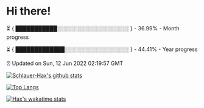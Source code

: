 # Hi there!

⏳ { ███████████░░░░░░░░░░░░░░░░░░░ } - 36.99% - Month progress

⏳ { █████████████░░░░░░░░░░░░░░░░░ } - 44.41% - Year progress

⏰ Updated on Sun, 12 Jun 2022 02:19:57 GMT


[![Schlauer-Hax's github stats](https://github-readme-stats.vercel.app/api?username=Schlauer-Hax&show_icons=true&theme=dark&count_private=true)](https://github.com/Schlauer-Hax)


[![Top Langs](https://github-readme-stats.vercel.app/api/top-langs/?username=Schlauer-Hax&layout=compact&theme=dark)](https://github.com/Schlauer-Hax?tab=repositories)


[![Hax's wakatime stats](https://github-readme-stats.vercel.app/api/wakatime?username=Hax&theme=dark)](https://wakatime.com/@Hax)

